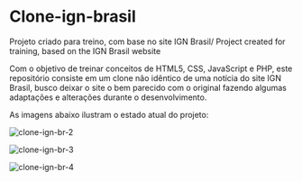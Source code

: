 # Clone-ign-brasil
Projeto criado para treino, com base no site IGN Brasil/ Project created for training, based on the IGN Brasil website

Com o objetivo de treinar conceitos de HTML5, CSS, JavaScript e PHP, este repositório consiste em um clone não idêntico de uma notícia do site IGN Brasil, busco deixar o site o bem parecido com o original fazendo algumas adaptações e alterações durante o desenvolvimento.

As imagens abaixo ilustram o estado atual do projeto:

![clone-ign-br-2](https://user-images.githubusercontent.com/40327303/93692718-db6f5380-facc-11ea-92cd-be27e143c100.PNG)

![clone-ign-br-3](https://user-images.githubusercontent.com/40327303/93692719-df9b7100-facc-11ea-95a3-41b542d41062.PNG)

![clone-ign-br-4](https://user-images.githubusercontent.com/40327303/93692720-e3c78e80-facc-11ea-915a-ce8750c5b77f.PNG)
